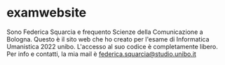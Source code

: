 # examwebsite
Sono Federica Squarcia e frequento Scienze della Comunicazione a Bologna. Questo è il sito web che ho creato per l'esame di Informatica Umanistica 2022 unibo.
L'accesso al suo codice è completamente libero.
Per info e contatti, la mia mail è federica.squarcia@studio.unibo.it
